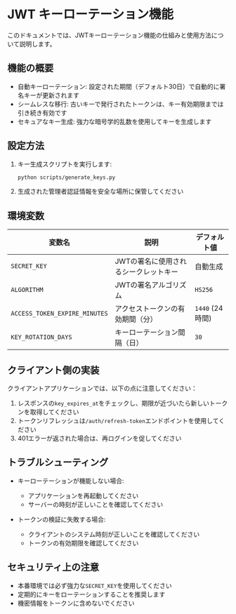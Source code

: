 # JWT キーローテーション機能

このドキュメントでは、JWTキーローテーション機能の仕組みと使用方法について説明します。

## 機能の概要

- 自動キーローテーション: 設定された期間（デフォルト30日）で自動的に署名キーが更新されます
- シームレスな移行: 古いキーで発行されたトークンは、キー有効期限までは引き続き有効です
- セキュアなキー生成: 強力な暗号学的乱数を使用してキーを生成します

## 設定方法

1. キー生成スクリプトを実行します:
   ```bash
   python scripts/generate_keys.py
   ```

2. 生成された管理者認証情報を安全な場所に保管してください

## 環境変数

| 変数名 | 説明 | デフォルト値 |
|--------|------|--------------|
| `SECRET_KEY` | JWTの署名に使用されるシークレットキー | 自動生成 |
| `ALGORITHM` | JWTの署名アルゴリズム | `HS256` |
| `ACCESS_TOKEN_EXPIRE_MINUTES` | アクセストークンの有効期間（分） | `1440` (24時間) |
| `KEY_ROTATION_DAYS` | キーローテーション間隔（日） | `30` |

## クライアント側の実装

クライアントアプリケーションでは、以下の点に注意してください：

1. レスポンスの`key_expires_at`をチェックし、期限が近づいたら新しいトークンを取得してください
2. トークンリフレッシュは`/auth/refresh-token`エンドポイントを使用してください
3. 401エラーが返された場合は、再ログインを促してください

## トラブルシューティング

- キーローテーションが機能しない場合:
  - アプリケーションを再起動してください
  - サーバーの時刻が正しいことを確認してください

- トークンの検証に失敗する場合:
  - クライアントのシステム時刻が正しいことを確認してください
  - トークンの有効期限を確認してください

## セキュリティ上の注意

- 本番環境では必ず強力な`SECRET_KEY`を使用してください
- 定期的にキーをローテーションすることを推奨します
- 機密情報をトークンに含めないでください

